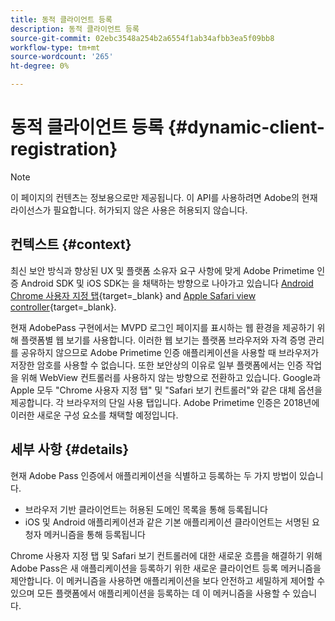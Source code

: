 ```yaml
---
title: 동적 클라이언트 등록
description: 동적 클라이언트 등록
source-git-commit: 02ebc3548a254b2a6554f1ab34afbb3ea5f09bb8
workflow-type: tm+mt
source-wordcount: '265'
ht-degree: 0%

---
```


# 동적 클라이언트 등록 {#dynamic-client-registration}

>[!NOTE]
>
>이 페이지의 컨텐츠는 정보용으로만 제공됩니다. 이 API를 사용하려면 Adobe의 현재 라이선스가 필요합니다. 허가되지 않은 사용은 허용되지 않습니다.

## 컨텍스트 {#context}

최신 보안 방식과 향상된 UX 및 플랫폼 소유자 요구 사항에 맞게 Adobe Primetime 인증 Android SDK 및 iOS SDK는 을 채택하는 방향으로 나아가고 있습니다 [Android Chrome 사용자 지정 탭](https://developer.chrome.com/multidevice/android/customtabs){target=_blank} and [Apple Safari view controller](https://developer.apple.com/documentation/safariservices/sfsafariviewcontroller){target=_blank}.

현재 AdobePass 구현에서는 MVPD 로그인 페이지를 표시하는 웹 환경을 제공하기 위해 플랫폼별 웹 보기를 사용합니다. 이러한 웹 보기는 플랫폼 브라우저와 자격 증명 관리를 공유하지 않으므로 Adobe Primetime 인증 애플리케이션을 사용할 때 브라우저가 저장한 암호를 사용할 수 없습니다. 또한 보안상의 이유로 일부 플랫폼에서는 인증 작업을 위해 WebView 컨트롤러를 사용하지 않는 방향으로 전환하고 있습니다. Google과 Apple 모두 &quot;Chrome 사용자 지정 탭&quot; 및 &quot;Safari 보기 컨트롤러&quot;와 같은 대체 옵션을 제공합니다. 각 브라우저의 단일 사용 탭입니다. Adobe Primetime 인증은 2018년에 이러한 새로운 구성 요소를 채택할 예정입니다.

## 세부 사항 {#details}

현재 Adobe Pass 인증에서 애플리케이션을 식별하고 등록하는 두 가지 방법이 있습니다.

* 브라우저 기반 클라이언트는 허용된 도메인 목록을 통해 등록됩니다
* iOS 및 Android 애플리케이션과 같은 기본 애플리케이션 클라이언트는 서명된 요청자 메커니즘을 통해 등록됩니다

Chrome 사용자 지정 탭 및 Safari 보기 컨트롤러에 대한 새로운 흐름을 해결하기 위해 Adobe Pass은 새 애플리케이션을 등록하기 위한 새로운 클라이언트 등록 메커니즘을 제안합니다. 이 메커니즘을 사용하면 애플리케이션을 보다 안전하고 세밀하게 제어할 수 있으며 모든 플랫폼에서 애플리케이션을 등록하는 데 이 메커니즘을 사용할 수 있습니다.

<!--
## Related Information

- [Dynamic Client Registration API](/help/authentication/dynamic-client-registration-api.md)
- [Dynamic Client Registration Management](/help/authentication/dynamic-client-registration-management.md)
-->
